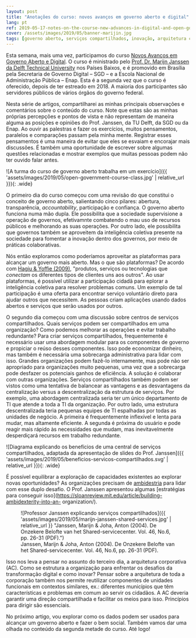 ```yaml
---
layout: post
title: "Anotações do curso: novos avanços em governo aberto e digital"
lang: pt
ref: 2019-05-17-notes-on-the-course-new-advances-in-digital-and-open-government
cover: /assets/images/2019/05/banner-marijin.jpg
tags: [governo aberto, serviços compartilhados, inovação, arquitetura corporativa]
---
```


Esta semana, mais uma vez, participamos do curso
[Novos Avanços em Governo Aberto e Digital](https://www.enap.gov.br/index.php/pt/noticias/enap-da-inicio-ao-curso-internacional-novos-avancos-em-governo-aberto).
O curso é ministrado pelo
[Prof. Dr. Marijn Janssen da Delft Technical University](http://tbm.tudelft.nl/marijnj)
nos Países Baixos, e é promovido em Brasília pela Secretaria de Governo Digital
– SGD – e a Escola Nacional de Administração Pública – Enap.
Esta é a segunda vez que o curso é oferecido, depois de ter estreado em 2018.
A maioria dos participantes são servidores públicos de vários órgãos do governo
federal.


Nesta série de artigos, compartilharei as minhas principais observações e
comentários sobre o conteúdo do curso. Note que estas são as minhas próprias
percepções e pontos de vista e não representam de maneira alguma as posições
e opiniões do Prof. Janssen, da TU Delft, da SGD ou da Enap.
Ao ouvir as palestras e fazer os exercícios, muitos pensamentos, paralelos e
comparações passam pela minha mente. Registrar esses pensamentos é uma maneira
de evitar que eles se esvaiam e encorajar mais discussões. É também uma
oportunidade de escrever sobre algumas questões relacionadas e mostrar exemplos
que muitas pessoas podem não ter ouvido falar antes.

![A turma do curso de governo aberto trabalha em um exercício]({{ 'assets/images/2019/05/open-government-course-class.jpg' | relative_url }}){: .wide}


O primeiro dia do curso começou com uma revisão do que constitui o conceito de
governo aberto, salientando cinco pilares: abertura, transparência,
*accountability*, participação e confiança. O governo aberto funciona numa mão
dupla. Ele possibilita que a sociedade supervisione a operação de governos,
efetivamnte combatendo o mau uso de recursos públicos e melhorando as suas
operações. Por outro lado, ele possibilita que governos também se aproveitem da
inteligência coletiva presente na sociedade para fomentar a inovação dentro dos
governos, por meio de práticas colaborativas.


Nós então exploramos como poderíamos aproveitar as plataformas para alcançar um
governo mais aberto. Mas o que são plataformas? De acordo com
[Hagiu & Yoffie (2009)](https://hbr.org/2009/04/whats-your-google-strategy),
"produtos, serviços ou tecnologias que *conectam* os diferentes tipos de
clientes uns aos outros". Ao usar plataformas, é possível utilizar a
participação cidadã para eplorar a inteligência coletiva para resolver
problemas comuns. Um exemplo de tal participação é uma oferta para encontrar
serviço voluntário direto para ajudar outros que necessitem. As pessoas criam
aplicações usando dados abertos e serviços que serão usados por outros.


O segundo dia começou com uma discussão sobre centros de serviços
compartilhados. Quais serviços podem ser compartilhados em uma organização?
Como podemos melhorar as operações e evitar trabalho redundante? Para criar
serviços compartilhados, frequentemente é necessário usar uma abordagem modular
para os componentes de governo e propiciar o reúso desses componentes.
Isso pode economizar dinheiro, mas também é necessária uma sobrecarga
administrativa para lidar com isso. Grandes organizações podem fazê-lo
internamente, mas pode não ser apropriado para organizações muito pequenas,
uma vez que a sobrecarga pode desfazer os potenciais ganhos de eficiência.
A solução é colaborar com outras organizações. Serviços compartilhados
também podem ser vistos como uma tentativa de balancear as vantagens e as
desvantagens da centralização versus a descentralização da estrutura de
serviços. Por exemplo, uma abordagem centralizada seria ter um único
departamento de TI que atende a toda a TI da organização. Por outro lado, uma
estrutura descentralizada teria pequenas equipes de TI espalhadas por todas as
unidades de negócio. A primeira é frequentemente inflexível e lenta para mudar,
mas altamente eficiente. A segunda é próxima do usuário e pode reagir mais
rápido às necessidades que mudam, mas inevitavelmente desperdiçará recursos em
trabalho redundante.

![Diagrama explicando os benefícios de uma central de serviços compartilhados, adaptada da apresentação de slides do Prof. Janssen]({{ 'assets/images/2019/05/beneficios-servicos-compartilhados.svg' | relative_url }}){: .wide}

É possível equilibrar a exploração de capacidades existentes ao explorar novas
oportunidades? As organizações precisam de
[ambidestria](https://www.ambidextrie.de/what-is-ambidexterity)
para lidar com esse duplo desafio. O Prof. Janssen apresentou algumas
[estratégias para conseguir isso](https://sloanreview.mit.edu/article/building-ambidexterity-into-an-
organization/).

<figure markdown="1" class="wide">
![Professor Janssen explicando serviços compartilhados]({{ 'assets/images/2019/05/marijn-janssen-shared-services.jpg' | relative_url }}  "Janssen, Marijn & Joha, Anton (2004). De Onzekere Belofte van het Shared-servicecenter. Vol. 46, No.6, pp. 26-31 (PDF).")
<figcaption>Janssen, Marijn & Joha, Anton (2004). <span lang="nl">De Onzekere Belofte van het Shared-servicecenter.</span> Vol. 46, No.6, pp. 26-31 (PDF).</figcaption>
</figure>

Isso nos leva a pensar no assunto do terceiro dia, a arquitetura corporativa
(AC). Como se estrutura a organização para enfrentar os desafios da
transformação digital e como inovar? Pensar sobre a arquitetura de toda a
corporação também nos permite reutilizar componentes de unidades funcionais em
contextos similares, ex.: diferentes municípios que têm características e
problemas em comum ao servir os cidadãos. A AC deveria garantir uma direção
compartilhada e facilitar os meios para isso. Princípios para dirigir são
essenciais.


No próximo artigo, vou explorar como os dados podem ser usados para alcançar um
governo aberto e fazer o bem social. Também vamos dar uma olhada no conteúdo da
segunda metade do curso. Até logo!

